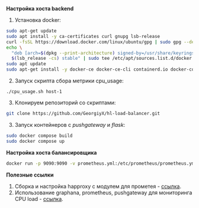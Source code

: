 **Настройка хоста backend**

1. Установка docker:

```bash
sudo apt-get update
sudo apt install -y ca-certificates curl gnupg lsb-release
curl -fsSL https://download.docker.com/linux/ubuntu/gpg | sudo gpg --dearmor -o /usr/share/keyrings/docker-archive-keyring.gpg
echo \
  "deb [arch=$(dpkg --print-architecture) signed-by=/usr/share/keyrings/docker-archive-keyring.gpg] https://download.docker.com/linux/ubuntu \
  $(lsb_release -cs) stable" | sudo tee /etc/apt/sources.list.d/docker.list > /dev/null
sudo apt update
sudo apt-get install -y docker-ce docker-ce-cli containerd.io docker-compose-plugin
```

2. Запуск скрипта сбора метрики cpu_usage:

``` 
./cpu_usage.sh host-1
```

3. Клонируем репозиторий со скриптами:

```bash
git clone https://github.com/GeorgiyX/hl-load-balancer.git
```

3. Запуск контейнеров с *pushgateway* и *flask*:

```bash
sudo docker compose build
sudo docker compose up
```



**Настройка хоста балансировщика**

```bash
docker run -p 9090:9090 -v prometheus.yml:/etc/prometheus/prometheus.yml prom/prometheus
```

**Полезные ссылки**

1. Сборка и настройка happroxy с модулем для прометея - [ссылка](https://www.haproxy.com/blog/haproxy-exposes-a-prometheus-metrics-endpoint/).
2. Использование graphana, prometheus, pushgateway для мониторинга CPU load - [ссылка](https://devconnected.com/monitoring-linux-processes-using-prometheus-and-grafana/).